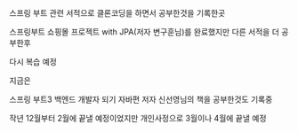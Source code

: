 스프링 부트 관련 서적으로 클론코딩을 하면서 공부한것을 기록한곳

스프링부트 쇼핑몰 프로젝트 with JPA(저자 변구훈님)를 완료했지만 다른 서적을 더 공부한후 

다시 복습 예정

지금은 

스프링 부트3 백엔드 개발자 되기 자바편 저자 신선영님의 책을 공부한것도 기록중

작년 12월부터 2월에 끝낼 예정이었지만 개인사정으로 3월이나 4월에 끝낼 예정
